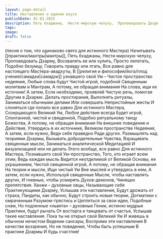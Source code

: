 ```yaml
---
layout: page-detail
title: Наставления о едином вкусе
publishDate: 01-01-2025
description: Петь бхаджаны,  Нести мирскую чепуху,  Проповедовать Дхарму,  Восхвалять ее или хулить,  Просто лепетать,  Подобно безумцу,  Говорить правду или лгать,  Все равно для настоящего Мастера-авадхуты...
tags:
image:
draft: false
---
```

(песня о том, что одинаково свято для истинного Мастера)  Начитывать [[практики/мантры|мантры]],  Петь бхаджаны,  Нести мирскую чепуху,  Проповедовать Дхарму,  Восхвалять ее или хулить,  Просто лепетать,  Подобно безумцу,  Говорить правду или лгать,  Все равно для настоящего Мастера-авадхуты,  В [[религия и философия/йога/плод учения/самадхи|самадхи]] узнавшего свой Ум –  Чистое пространство недеяния,  Любые слова будут  Чистой игрой, подобной  Священным молитвам и  Мантрам,  А потому, не обращая внимания  На слова, ищи их источник!  А затем,  Если необходимо, проявляй  Чистую речь, помогая  Другим в Дхарме.  Делать простирания,  Выполнять ритуалы,  Заниматься обычными делами  Или совершать  Непристойные жесты  И слоняться где попало все равно  Для истинного Мастера,  Созерцающего Великий Ум,  Любое действие всегда  Будет игрой,  Спонтанной, чистой и священной,  Подобно ритуальному танцу  Божества,  А потому, не обращая внимания  На внешнее поведение и  Действия,  Утвердись в их источнике,  Великом пространстве  Недеяния,  А затем, если нужно,  Веди себя праведно  Ради других.  Размышлять над теориями Дхармы,  Вызывать добродетельные  Чувства,  Взращивать священные мысли,  Заниматься аналитической  Медитацией  И визуализацией или не делать  Этого вообще, все равно  Для истинного Мастера,  Познавшего свой Ум-пространство,  Того, кто играет всем этим,  Ведь каждая мысль  Видится неотделимой от Великой  Основы, ее украшением,  Чистой священной игрой,  А потому, не обращая внимания  На теории и мысли,  Ищи чистый Ум  Вне мыслей и утвердись в нем,  А затем, если нужно,  Используй священные  Мысли, чтобы наставлять других,  И гневные, чтобы усмирять  Духов-демонов,  Чинящих препятствия.  Ханжи – духовные овцы,  Называющие себя  Практикующими Дхарму,  Услышав эти наставления,  Будут дрожать от страха,  Пандиты, как обычно,  Будут строить новые теории,  Догматики с омраченным  Разумом-трястись и  Цепляться за свои идеи,  Подобные снам,  Но подлинные «львята» – духовные  Гении, истинно мудрые  Практики, будут рычать  От восторга и танцевать от счастья,  Услышав такие наставления.  Пока ты не открыл свой Великий Ум  И живешь в обычном нечистом  Видении сансары,  Восприми эти наставления  В качестве воззрения,  Но не поведения,  Чтобы быть успешным  В практике Дхармы  И будь счастлив!

